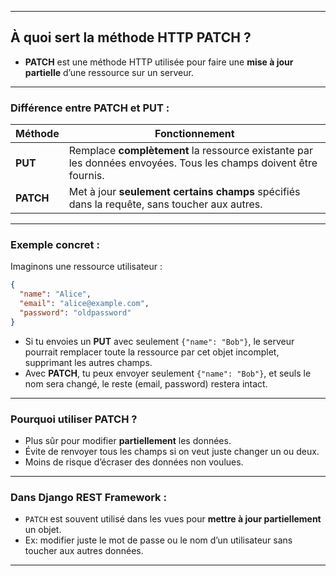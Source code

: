
---

## À quoi sert la méthode HTTP **PATCH** ?

* **PATCH** est une méthode HTTP utilisée pour faire une **mise à jour partielle** d’une ressource sur un serveur.

---

### Différence entre PATCH et PUT :

| Méthode   | Fonctionnement                                                                                                   |
| --------- | ---------------------------------------------------------------------------------------------------------------- |
| **PUT**   | Remplace **complètement** la ressource existante par les données envoyées. Tous les champs doivent être fournis. |
| **PATCH** | Met à jour **seulement certains champs** spécifiés dans la requête, sans toucher aux autres.                     |

---

### Exemple concret :

Imaginons une ressource utilisateur :

```json
{
  "name": "Alice",
  "email": "alice@example.com",
  "password": "oldpassword"
}
```

* Si tu envoies un **PUT** avec seulement `{"name": "Bob"}`, le serveur pourrait remplacer toute la ressource par cet objet incomplet, supprimant les autres champs.
* Avec **PATCH**, tu peux envoyer seulement `{"name": "Bob"}`, et seuls le nom sera changé, le reste (email, password) restera intact.

---

### Pourquoi utiliser PATCH ?

* Plus sûr pour modifier **partiellement** les données.
* Évite de renvoyer tous les champs si on veut juste changer un ou deux.
* Moins de risque d’écraser des données non voulues.

---

### Dans Django REST Framework :

* `PATCH` est souvent utilisé dans les vues pour **mettre à jour partiellement** un objet.
* Ex: modifier juste le mot de passe ou le nom d’un utilisateur sans toucher aux autres données.

---

